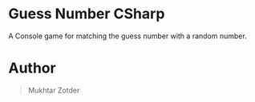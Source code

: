# Guess Number CSharp

A Console game for matching the guess number with a random number.

# Author

> Mukhtar Zotder
